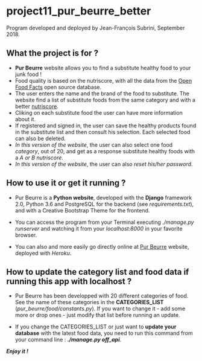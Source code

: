 # project11_pur_beurre_better

Program developed and deployed by Jean-François Subrini, September 2018.



## What the project is for ?

* **Pur Beurre** website allows you to find a substitute healthy food to your junk food !
* Food quality is based on the nutriscore, with all the data from the [Open Food Facts](https://fr.openfoodfacts.org) open source database.
* The user enters the name and the brand of the food to substitute. The website find a list of substitute foods from the same category and with a better [nutriscore](https://fr.openfoodfacts.org/score-nutritionnel-france).
* Cliking on each substitute food the user can have more information about it.
* If registered and signed in, the user can save the healthy products found in the substitute list and then consult his selection. Each selected food can also be deleted.
* *In this version of the website*, the user can also select one food *category*, out of 20, and get as a response substitute healthy foods with a *A or B nutriscore*.
* *In this version of the website*, the user can also *reset his/her password*.


## How to use it or get it running ?

* Pur Beurre is a **Python website**, developed with the **Django** framework 2.0, Python 3.6 and PostgreSQL for the backend (see *requirements.txt*), and with a Creative Bootstrap Theme for the frontend.

* You can access the program from your Terminal executing *./manage.py runserver* and watching it from your *localhost:8000* in your favorite browser.

* You can also and more easily go directly online at [Pur Beurre](https://purbeurre-better.herokuapp.com/) website, deployed with *Heroku*.


## How to update the category list and food data if running this app with localhost ?

* Pur Beurre has been developped with 20 different categories of food. See the name of these categories in the **CATEGORIES_LIST** (*pur_beurre/food/constants.py*). If you want to change it - add some more or drop ones - just modify that list before running an update. 

* If you change the CATEGORIES_LIST or just want to **update your database** with the latest food data, you need to run this command from your command line : ***./manage.py off_api***.


***Enjoy it !***